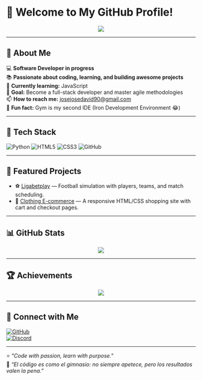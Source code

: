 # 👋 Welcome to My GitHub Profile!

<p align="center">
  <img src="https://readme-typing-svg.demolab.com?font=Fira+Code&weight=600&size=25&duration=4000&pause=1000&color=FF4444&center=true&vCenter=true&width=435&lines=Hi%2C+I'm+Jose+Solano!🚀" />
</p>

---

## 🚀 About Me  

💻 **Software Developer in progress**  
📚 **Passionate about coding, learning, and building awesome projects**  
🌱 **Currently learning:** JavaScript  
🎯 **Goal:** Become a full-stack developer and master agile methodologies  
📫 **How to reach me:** josejosedavid90@gmail.com  
💪 **Fun fact:** Gym is my second IDE (Iron Development Environment 😂)

---

## 🧰 Tech Stack

![Python](https://img.shields.io/badge/-Python-3776AB?style=flat&logo=python&logoColor=white)
![HTML5](https://img.shields.io/badge/-HTML5-E34F26?style=flat&logo=html5&logoColor=white)
![CSS3](https://img.shields.io/badge/-CSS3-1572B6?style=flat&logo=css3)
![GitHub](https://img.shields.io/badge/-GitHub-181717?style=flat&logo=github)

---

## 🧩 Featured Projects

- ⚽ [Ligabetplay](https://github.com/Josesolano258/ligabetplay) — Football simulation with players, teams, and match scheduling.
- 👕 [Clothing E-commerce](https://github.com/Josesolano258/ecommerce-ropa) — A responsive HTML/CSS shopping site with cart and checkout pages.

---

## 📊 GitHub Stats

<p align="center">
  <img src="https://github-readme-stats.vercel.app/api?username=Josesolano258&show_icons=true&theme=radical" />
</p>

---

## 🏆 Achievements

<p align="center">
  <img src="https://github-profile-trophy.vercel.app/?username=Josesolano258&theme=darkhub&margin-w=15" />
</p>

---

## 🔗 Connect with Me  

[![GitHub](https://img.shields.io/badge/GitHub-333333?style=for-the-badge&logo=github&logoColor=white)](https://github.com/Josesolano258)  
[![Discord](https://img.shields.io/badge/Discord-7289DA?style=for-the-badge&logo=discord&logoColor=white)](https://discord.com/users/josesolano8023)  

---

⭐ _"Code with passion, learn with purpose."_  
🧠 _“El código es como el gimnasio: no siempre apetece, pero los resultados valen la pena.”_
